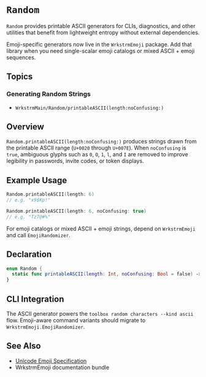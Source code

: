 # `Random`

`Random` provides printable ASCII generators for CLIs, diagnostics, and other utilities that
benefit from lightweight entropy without external dependencies.

Emoji-specific generators now live in the `WrkstrmEmoji` package. Add that library when you need
single-scalar emoji catalogs or mixed ASCII + emoji sequences.

## Topics

### Generating Random Strings

- ``WrkstrmMain/Random/printableASCII(length:noConfusing:)``

## Overview

`Random.printableASCII(length:noConfusing:)` produces strings drawn from the printable ASCII range
(`U+0020` through `U+007E`). When `noConfusing` is `true`, ambiguous glyphs such as `0`, `O`, `1`,
`l`, and `I` are removed to improve legibility in passwords, invite codes, or token displays.

## Example Usage

```swift
Random.printableASCII(length: 6)
// e.g. "x9$Kp!"

Random.printableASCII(length: 6, noConfusing: true)
// e.g. "Tz7@#%"
```

For emoji catalogs or mixed ASCII + emoji strings, depend on `WrkstrmEmoji` and call
`EmojiRandomizer`.

## Declaration

```swift
enum Random {
  static func printableASCII(length: Int, noConfusing: Bool = false) -> String
}
```

## CLI Integration

The ASCII generator powers the `toolbox random characters --kind ascii` flow. Emoji-aware command
variants should migrate to `WrkstrmEmoji.EmojiRandomizer`.

## See Also

- [Unicode Emoji Specification](https://unicode.org/reports/tr51/)
- WrkstrmEmoji documentation bundle
